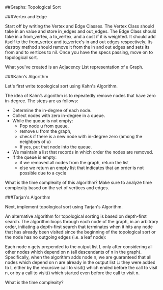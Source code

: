 ##Graphs: Topological Sort

###Vertex and Edge

Start off by writing the Vertex and Edge Classes. The Vertex Class should take in
an value and store in_edges and out_edges. The Edge Class should take in a from_vertex,
a to_vertex, and a cost if it is weighted. It should add itself to the from_vertex
and to_vertex's in and out edges respectively. Its destroy method should remove it from
the in and out edges and sets its from and to vertices to nil. Once you have the specs passing,
move on to topological sort.

What you've created is an Adjacency List representation of a Graph.

###Kahn's Algorithm

Let's first write topological sort using Kahn's Algorithm.

The idea of Kahn’s algorithm is to repeatedly remove nodes that have zero in-degree. The steps are as follows:

- Determine the in-degree of each node.
- Collect nodes with zero in-degree in a queue.
- While the queue is not empty:
  - Pop node u from queue,
  - remove u from the graph,
  - check if there is a new node with in-degree zero (among the neighbors of u)
  - If yes, put that node into the queue.
- We maintain a list that records in which order the nodes are removed.
- If the queue is empty:
  - if we removed all nodes from the graph, return the list
  - else we return an empty list that indicates that an order is not possible due to a cycle

What is the time complexity of this algorithm? Make sure to analyze time complexity based on the set of vertices and edges.

###Tarjan's Algorithm

Next, implement topological sort using Tarjan's Algorithm.

An alternative algorithm for topological sorting is based on depth-first search. The algorithm loops through each node of the graph, in an arbitrary order, initiating a depth-first search that terminates when it hits any node that has already been visited since the beginning of the topological sort or the node has no outgoing edges (i.e. a leaf node):

Each node n gets prepended to the output list L only after considering all other nodes which depend on n (all descendants of n in the graph). Specifically, when the algorithm adds node n, we are guaranteed that all nodes which depend on n are already in the output list L: they were added to L either by the recursive call to visit() which ended before the call to visit n, or by a call to visit() which started even before the call to visit n.

What is the time complexity?
